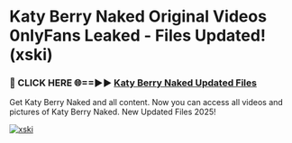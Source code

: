 # Katy Berry Naked Original Videos 0nlyFans Leaked - Files Updated! (xski)

<h3>🔴 CLICK HERE 🌐==►► <a href="https://tinyurl.com/up5wt9bj" rel="nofollow">Katy Berry Naked Updated Files</a></h3>

Get Katy Berry Naked and all content. Now you can access all videos and pictures of Katy Berry Naked. New Updated Files 2025!

[![xski](https://i.imgur.com/ABiUzMV.gif)](https://tinyurl.com/up5wt9bj)
